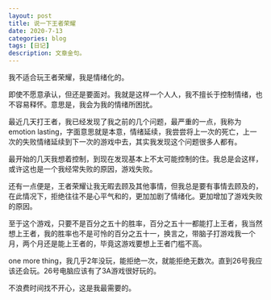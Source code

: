 ```yaml
---
layout: post
title: 说一下王者荣耀
date: 2020-7-13
categories: blog
tags: [日记]
description: 文章金句。
---
```


我不适合玩王者荣耀，我是情绪化的。



即使不愿意承认，但还是要面对。我就是这样一个人人，我不擅长于控制情绪，也不容易释怀。意思是，我会为我的情绪所困扰。

最近几天打王者，我已经发现了我之前的几个问题，最严重的一点，我称为emotion lasting，字面意思就是本意，情绪延续，我尝尝将上一次的死亡，上一次的失败情绪延续到下一次的游戏中去，其实我发现这个问题很多人都有。

最开始的几天我想着控制，到现在发现基本上不太可能控制的住。我总是会这样，或许这也是一个我经常失败的原因，游戏失败。

还有一点便是，王者荣耀让我无暇去顾及其他事情，但我总是要有事情去顾及的，在此情况下，拒绝往往不是心平气和的，更加加剧了情绪化。更加增加了游戏失败的原因。

至于这个游戏，只要不是百分之五十的胜率，百分之五十一都能打上王者，我当然想上王者，我的胜率也不是可怜的百分之五十一，换言之，带脑子打游戏我一个月，两个月还是能上王者的，毕竟这游戏要想上王者门槛不高。

one more thing，我几乎2年没玩，能拒绝一次，就能拒绝无数次。直到26号我应该还会玩。26号电脑应该有了3A游戏很好玩的。

不浪费时间找不开心，这是我最需要的。
